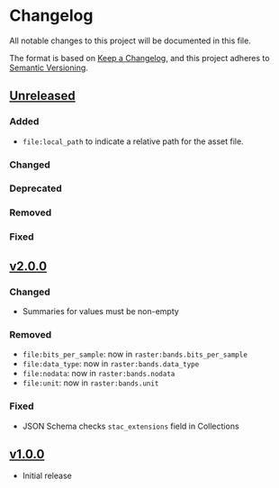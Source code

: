 # Changelog

All notable changes to this project will be documented in this file.

The format is based on [Keep a Changelog](https://keepachangelog.com/en/1.0.0/),
and this project adheres to [Semantic Versioning](https://semver.org/spec/v2.0.0.html).

## [Unreleased]

### Added

- `file:local_path` to indicate a relative path for the asset file.

### Changed

### Deprecated

### Removed

### Fixed

## [v2.0.0]

### Changed

- Summaries for values must be non-empty

### Removed

- `file:bits_per_sample`: now in `raster:bands.bits_per_sample`
- `file:data_type`: now in `raster:bands.data_type`
- `file:nodata`: now in `raster:bands.nodata`
- `file:unit`: now in `raster:bands.unit`

### Fixed

- JSON Schema checks `stac_extensions` field in Collections

## [v1.0.0]

- Initial release

[Unreleased]: <https://github.com/stac-extensions/template/compare/v2.0.0...HEAD>
[v2.0.0]: <https://github.com/stac-extensions/tree/v2.0.0>
[v1.0.0]: <https://github.com/stac-extensions/tree/v1.0.0>
